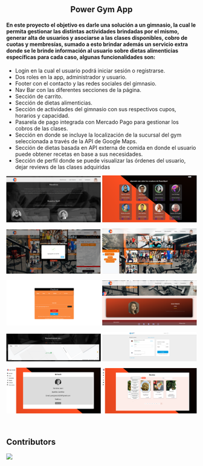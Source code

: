 &nbsp;

<h2 align="center"> Power Gym App </h2>
<h4> En este proyecto el objetivo es darle una solución a un gimnasio, la cual le permita gestionar las distintas actividades brindadas por el mismo, generar alta de usuarios y asociarse a las clases disponibles, cobro de cuotas y membresías, sumado a esto brindar además un servicio extra donde se le brinde información al usuario sobre dietas alimenticias específicas para cada caso, algunas funcionalidades son: </h4>

<ul>
<li>Login en la cual el usuario podrá iniciar sesión o registrarse.</li>
<li>Dos roles en la app, administrador y usuario.</li>
<li>Footer con el contacto y las redes sociales del gimnasio. </li>
<li>Nav Bar con las diferentes secciones de la página. </li>
<li>Sección de carrito. </li>
<li>
Sección de dietas alimenticias. </li>
<li>
Sección de actividades del gimnasio con sus respectivos cupos, horarios y capacidad. </li>
<li> Pasarela de pago integrada con Mercado Pago para gestionar los cobros de las clases.</li>
<li>
Sección en donde se incluye la localización de la sucursal del gym seleccionada a través de la API de Google Maps. </li>
<li>Sección de dietas basada en API externa de comida en donde el usuario puede obtener recetas en base a sus necesidades.</li>
<li>Sección de perfil donde se puede visualizar las órdenes del usuario, dejar reviews de las clases adquiridas</li>
</ul>

<p align="center">
  <a><img width="250px" src="./images/ABOUT.png" /></a>
  <a><img width="250px" src="./images/about2.png" /></a>
</p>

<p align="center">
  <a><img width="250px" src="./images/cart.png" /></a>
  <a><img width="250px" src="./images/activities.png" /></a>
</p>

<p align="center">
  <a><img width="250px" src="./images/checkout.png" /></a>
  <a><img width="250px" src="./images/footer.png" /></a>
</p>

<p align="center">
  <a><img width="250px" src="./images/googleMaps.png" /></a>
  <a><img width="250px" src="./images/MercadoPago.png" /></a>
</p>

<p align="center">
  <a><img width="250px" src="./images/perfil.png" /></a>
  <a><img width="250px" src="./images/recipes.png" /></a>
</p>
&nbsp;

## Contributors

<a href="https://github.com/agskbr/PF-Gym-Control-App/graphs/contributors">
  <img src="https://contrib.rocks/image?repo=agskbr/PF-Gym-Control-App" />
</a>
